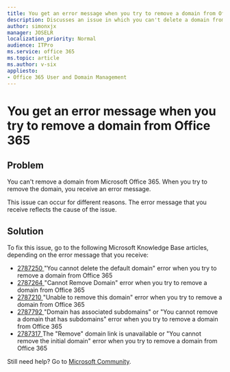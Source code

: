 ```yaml
---
title: You get an error message when you try to remove a domain from Office 365
description: Discusses an issue in which you can't delete a domain from Office 365. Provides links to articles for a resolution.
author: simonxjx
manager: JOSELR
localization_priority: Normal
audience: ITPro
ms.service: office 365
ms.topic: article
ms.author: v-six
appliesto:
- Office 365 User and Domain Management
---
```


# You get an error message when you try to remove a domain from Office 365

## Problem

You can't remove a domain from Microsoft Office 365. When you try to remove the domain, you receive an error message. 

This issue can occur for different reasons. The error message that you receive reflects the cause of the issue. 

## Solution

To fix this issue, go to the following Microsoft Knowledge Base articles, depending on the error message that you receive:

- [2787250 ](https://support.microsoft.com/help/2787250) "You cannot delete the default domain" error when you try to remove a domain from Office 365   
- [2787264 ](https://support.microsoft.com/help/2787264) "Cannot Remove Domain" error when you try to remove a domain from Office 365    
- [2787210 ](https://support.microsoft.com/help/2787210) "Unable to remove this domain" error when you try to remove a domain from Office 365   
- [2787792 ](https://support.microsoft.com/help/2787792) "Domain has associated subdomains" or "You cannot remove a domain that has subdomains" error when you try to remove a domain from Office 365   
- [2787317 ](https://support.microsoft.com/help/2787317) The "Remove" domain link is unavailable or "You cannot remove the initial domain" error when you try to remove a domain from Office 365    

Still need help? Go to [Microsoft Community](https://answers.microsoft.com/).